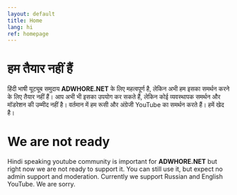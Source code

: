 ```yaml
---
layout: default
title: Home
lang: hi
ref: homepage
---
```

# हम तैयार नहीं हैं
हिंदी भाषी यूट्यूब समुदाय **ADWHORE.NET** के लिए महत्वपूर्ण है, लेकिन अभी हम इसका समर्थन करने के लिए तैयार नहीं हैं। आप अभी भी इसका उपयोग कर सकते हैं, लेकिन कोई व्यवस्थापक समर्थन और मॉडरेशन की उम्मीद नहीं है। वर्तमान में हम रूसी और अंग्रेजी YouTube का समर्थन करते हैं। हमें खेद है।

# We are not ready
Hindi speaking youtube community is important for **ADWHORE.NET** but right now we are not ready to support it. You can still use it, but expect no admin support and moderation. Currently we support Russian and English YouTube. We are sorry.
